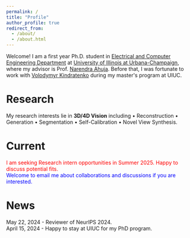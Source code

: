 ```yaml
---
permalink: /
title: "Profile"
author_profile: true
redirect_from: 
  - /about/
  - /about.html
---
```


Welcome! I am a first year Ph.D. student in [Electrical and Computer Engineering Department](https://ece.illinois.edu/) at [University of Illinois at Urbana-Champaign](https://illinois.edu/), where my advisor is Prof. [Narendra Ahuja](https://scholar.google.ca/citations?user=dY7OSl0AAAAJ&hl=en). Before that, I was fortunate to work with [Volodymyr Kindratenko](https://ece.illinois.edu/about/directory/faculty/kindrtnk) during my master's program at UIUC.

Research
======
My research interests lie in **3D/4D Vision** including • Reconstruction • Generation • Segmentation • Self-Calibration • Novel View Synthesis. 

Current
======
<span style="color:red">I am seeking Research intern opportunities in Summer 2025. Happy to discuss potential fits.</span> <br>
<span style="color:blue">Welcome to email me about collaborations and discussions if you are interested.</span>

News
======
May 22, 2024 - Reviewer of NeurIPS 2024.<br>
April 15, 2024 - Happy to stay at UIUC for my PhD program.


